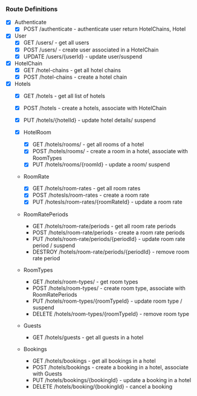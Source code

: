 ### Route Definitions

- [x] Authenticate
  - [x] POST /authenticate - authenticate user return HotelChains, Hotel

- [x] User
  - [x] GET /users/ - get all users
  - [x] POST /users/ - create user associated in a HotelChain
  - [x] UPDATE /users/{userId} - update user/suspend

- [x] HotelChain
  - [x] GET /hotel-chains - get all hotel chains
  - [x] POST /hotel-chains - create a hotel chain

- [x] Hotels
  - [x] GET /hotels - get all list of hotels
  - [x] POST /hotels - create a hotels, associate with HotelChain
  - [x] PUT /hotels/{hotelId} - update hotel details/ suspend

  - [x] HotelRoom
    - [x] GET /hotels/rooms/ - get all rooms of a hotel
    - [x] POST /hotels/rooms/ - create a room in a hotel, associate with RoomTypes
    - [x] PUT /hotels/rooms/{roomId} - update a room/ suspend

  - RoomRate
    - [x] GET /hotels/room-rates - get all room rates
    - [x] POST /hotesls/room-rates - create a room rate
    - [x] PUT /hotesls/room-rates/{roomRateId} - update a room rate

  - RoomRatePeriods
    - GET /hotels/room-rate/periods - get all room rate periods
    - POST /hotels/room-rate/periods - create a room rate periods
    - PUT /hotels/room-rate/periods/{periodId} - update room rate period / suspend
    - DESTROY /hotels/room-rate/periods/{periodId} - remove room rate period

  - RoomTypes
    - GET /hotels/room-types/ - get room types
    - POST /hotels/room-types/ - create room type, associate with RoomRatePeriods
    - PUT /hotels/room-types/{roomTypeId} - update room type / suspend
    - DELETE /hotels/room-types/{roomTypeId} - remove room type

  - Guests
    - GET /hotels/guests - get all guests in a hotel

  - Bookings
    - GET /hotels/bookings - get all bookings in a hotel
    - POST /hotels/bookings - create a booking in a hotel, associate with Guests
    - PUT  /hotels/bookings/{bookingId} - update a booking in a hotel
    - DELETE /hotels/booking/{bookingId} - cancel a booking
